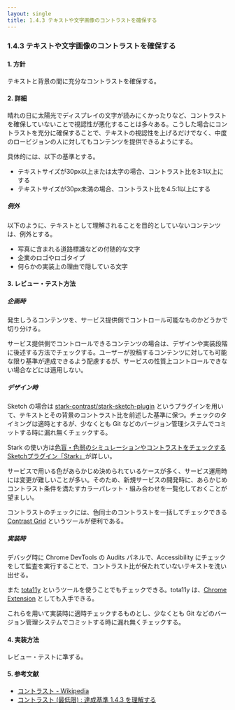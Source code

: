 ```yaml
---
layout: single
title: 1.4.3 テキストや文字画像のコントラストを確保する
---
```


### 1.4.3 テキストや文字画像のコントラストを確保する

#### 1. 方針

テキストと背景の間に充分なコントラストを確保する。

#### 2. 詳細

晴れの日に太陽光でディスプレイの文字が読みにくかったりなど、コントラストを確保していないことで視認性が悪化することは多々ある。こうした場合にコントラストを充分に確保することで、テキストの視認性を上げるだけでなく、中度のロービジョンの人に対してもコンテンツを提供できるようにする。

具体的には、以下の基準とする。

- テキストサイズが30px以上または太字の場合、コントラスト比を3:1以上にする
- テキストサイズが30px未満の場合、コントラスト比を4.5:1以上にする

##### 例外

以下のように、テキストとして理解されることを目的としていないコンテンツは、例外とする。

- 写真に含まれる道路標識などの付随的な文字
- 企業のロゴやロゴタイプ
- 何らかの実装上の理由で隠している文字

#### 3. レビュー・テスト方法

##### 企画時

発生しうるコンテンツを、サービス提供側でコントロール可能なものかどうかで切り分ける。

サービス提供側でコントロールできるコンテンツの場合は、デザインや実装段階に後述する方法でチェックする。ユーザーが投稿するコンテンツに対しても可能な限り基準が達成できるよう配慮するが、サービスの性質上コントロールできない場合などには適用しない。

##### デザイン時

Sketch の場合は [stark-contrast/stark-sketch-plugin](https://github.com/stark-contrast/stark-sketch-plugin) というプラグインを用いて、テキストとその背景のコントラスト比を前述した基準に保つ。チェックのタイミングは適時とするが、少なくとも Git などのバージョン管理システムでコミットする時に漏れ無くチェックする。

Stark の使い方は[色盲・色弱のシミュレーションやコントラストをチェックするSketchプラグイン「Stark」](https://technical-creator.com/stark/)が詳しい。

サービスで用いる色があらかじめ決められているケースが多く、サービス運用時には変更が難しいことが多い。そのため、新規サービスの開発時に、あらかじめコントラスト条件を満たすカラーパレット・組み合わせを一覧化しておくことが望ましい。

コントラストのチェックには、色同士のコントラストを一括してチェックできる [Contrast Grid](http://contrast-grid.eightshapes.com/) というツールが便利である。

##### 実装時

デバッグ時に Chrome DevTools の Audits パネルで、Accessibility にチェックをして監査を実行することで、コントラスト比が保たれていないテキストを洗い出せる。

また [tota11y](https://khan.github.io/tota11y/) というツールを使うことでもチェックできる。tota11y は、[Chrome Extension](https://chrome.google.com/webstore/detail/oedofneiplgibimfkccchnimiadcmhpe) としても入手できる。

これらを用いて実装時に適時チェックするものとし、少なくとも Git などのバージョン管理システムでコミットする時に漏れ無くチェックする。

#### 4. 実装方法

レビュー・テストに準ずる。

#### 5. 参考文献

- [コントラスト - Wikipedia](https://ja.wikipedia.org/wiki/コントラスト)
- [コントラスト (最低限) : 達成基準 1.4.3 を理解する](https://waic.jp/docs/UNDERSTANDING-WCAG20/visual-audio-contrast-contrast.html)
